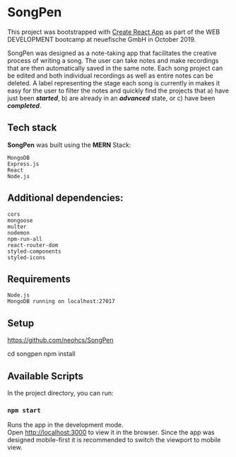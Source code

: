 # SongPen

This project was bootstrapped with [Create React App](https://github.com/facebook/create-react-app) as part of the WEB DEVELOPMENT bootcamp at neuefische GmbH in October 2019.

SongPen was designed as a note-taking app that facilitates the creative process of writing a song. The user can take notes and make recordings that are then automatically saved in the same note. Each song project can be edited and both individual recordings as well as entire notes can be deleted. A label representing the stage each song is currently in makes it easy for the user to filter the notes and quickly find the projects that a) have just been ***started***, b) are already in an ***advanced*** state, or c) have been ***completed***.

## Tech stack

**SongPen** was built using the **MERN** Stack:

    MongoDB
    Express.js
    React
    Node.js
    
## Additional dependencies:

    cors
    mongoose
    multer
    nodemon
    npm-run-all
    react-router-dom
    styled-components
    styled-icons
    
## Requirements

    Node.js
    MongoDB running on localhost:27017
    
## Setup

https://github.com/neohcs/SongPen

cd songpen
npm install

## Available Scripts

In the project directory, you can run:

### `npm start`

Runs the app in the development mode.<br>
Open [http://localhost:3000](http://localhost:3000) to view it in the browser. Since the app was designed mobile-first it is recommended to switch the viewport to mobile view.
